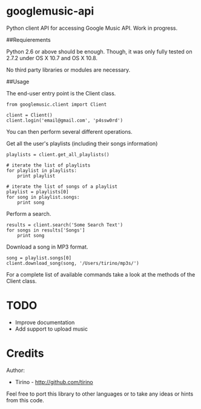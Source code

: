 googlemusic-api
===============

Python client API for accessing Google Music API. Work in progress.

##Requierements

Python 2.6 or above should be enough. Though, it was only fully tested on 2.7.2
under OS X 10.7 and OS X 10.8.

No third party libraries or modules are necessary.

##Usage

The end-user entry point is the Client class.

    from googlemusic.client import Client
    
    client = Client()
    client.login('email@gmail.com', 'p4ssw0rd')

You can then perform several different operations.

Get all the user's playlists (including their songs information)

    playlists = client.get_all_playlists()

    # iterate the list of playlists
    for playlist in playlists:
        print playlist

    # iterate the list of songs of a playlist
    playlist = playlists[0]
    for song in playlist.songs:
        print song

Perform a search.

    results = client.search('Some Search Text')
    for songs in results['Songs']
        print song

Download a song in MP3 format.

    song = playlist.songs[0]
    client.download_song(song, '/Users/tirino/mp3s/')


For a complete list of available commands take a look at the methods of the
Client class.

TODO
====
* Improve documentation
* Add support to upload music

Credits
=======
Author:
* Tirino - http://github.com/tirino

Feel free to port this library to other languages or to take any ideas or
hints from this code.
